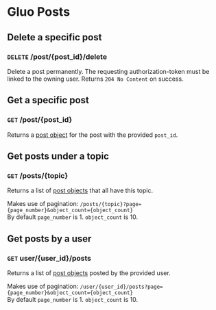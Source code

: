 # Gluo Posts

## Delete a specific post

### `DELETE` /post/{post_id}/delete

Delete a post permanently. The requesting authorization-token must be linked to the owning user. Returns `204 No Content` on success.

## Get a specific post

### `GET` /post/{post_id}

Returns a [post object](/core/objects.md#post-object) for the post with the provided `post_id`.

## Get posts under a topic

### `GET` /posts/{topic}

Returns a list of [post objects](/core/objects.md#post-object) that all have this topic.  

Makes use of pagination:
`/posts/{topic}?page={page_number}&object_count={object_count}`  
By default `page_number` is 1. `object_count` is 10.

## Get posts by a user

### `GET` user/{user_id}/posts

Returns a list of [post objects](/core/objects.md#post-object) posted by the provided user.  

Makes use of pagination:
`/user/{user_id}/posts?page={page_number}&object_count={object_count}`  
By default `page_number` is 1. `object_count` is 10.
